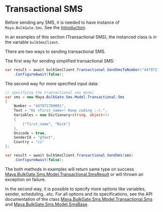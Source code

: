 # Transactional SMS

Before sending any SMS, it is needed to have instance of `Maya.BulkGate.Sms`. See the [Introduction](/articles/intro.md).

In an examples of this section (Transactional SMS), the instanced class is in the variable `bulkSmsClient`.

There are two ways to sending transactional SMS.

The first way for sending simplified transactional SMS:

```c#
var result = await bulkSmsClient.Transactional.SendSmsToNumber("447971700001", "test message")
    .ConfigureAwait(false);
```

The second way for more specified input data:

```c#
// specifying the transactional sms model
var sms = new Maya.BulkGate.Sms.Model.Transactional.Sms
{
    Number = "447971700001",
    Text = "Hi <first_name>! Keep coding :-).",
    Variables = new Dictionary<string, object>()
    {
        {"first_name", "Nick"}
    },
    Unicode = true,
    SenderId = "gText",
    Country = "cz"
};

var result = await bulkSmsClient.Transactional.SendSms(sms)
    .ConfigureAwait(false);
```

The both methods in examples will return same type on success [Maya.BulkGate.Sms.Model.Transactional.SmsResult](/api/Maya.BulkGate.Sms.Model.Transactional.SmsResult.html) or will thrown an exception on failure.

In the second way, it is possible to specify more options like variables, sender, scheduling...etc.
For all options and its specifications, see the API documentation of the class [Maya.BulkGate.Sms.Model.Transactional.Sms](/api/Maya.BulkGate.Sms.Model.Transactional.Sms.html) and [Maya.BulkGate.Sms.Model.SmsBase](/api/Maya.BulkGate.Sms.Model.SmsBase.html).

